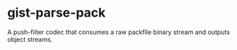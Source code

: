 gist-parse-pack
==============

A push-filter codec that consumes a raw packfile binary stream and outputs object streams.
